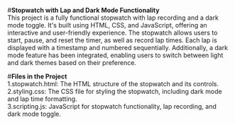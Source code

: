 #**Stopwatch with Lap and Dark Mode Functionality**<br>
This project is a fully functional stopwatch with lap recording and a dark mode toggle. It's built using HTML, CSS, and JavaScript, offering an interactive and user-friendly experience. The stopwatch allows users to start, pause, and reset the timer, as well as record lap times. Each lap is displayed with a timestamp and numbered sequentially. Additionally, a dark mode feature has been integrated, enabling users to switch between light and dark themes based on their preference.<br>

#**Files in the Project**<br>
1.stopwatch.html: The HTML structure of the stopwatch and its controls.<br>
2.styling.css: The CSS file for styling the stopwatch, including dark mode and lap time formatting.<br>
3.scripting.js: JavaScript for stopwatch functionality, lap recording, and dark mode toggle.<br>
